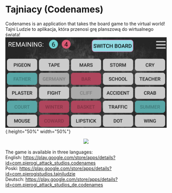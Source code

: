 # Tajniacy (Codenames)

Codenames is an application that takes the board game to the virtual world!  
Tajni Ludzie to aplikacja, która przenosi grę planszową do wirtualnego świata!
![](background.png){:height="50%" width="50%"}

<p align="center">
  <img width="400" src="https://github.com/PawelMiera/Tajniacy/edit/master/background.png">
</p>

The game is available in three languages:  
English: https://play.google.com/store/apps/details?id=com.pierogi_attack_studios.codenames  
Poski: https://play.google.com/store/apps/details?id=com.pierogistudios.tajniludzie  
Deutsch: https://play.google.com/store/apps/details?id=com.pierogi_attack_studios_de.codenames  
